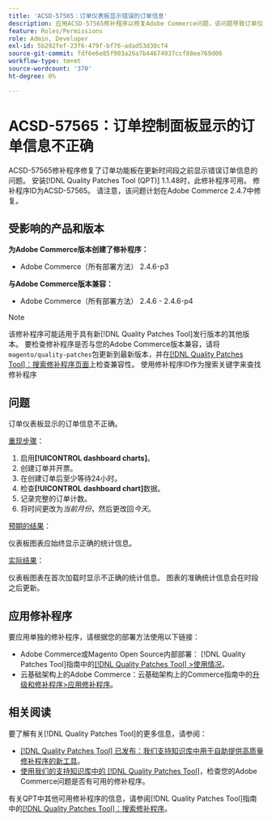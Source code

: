 ```yaml
---
title: 'ACSD-57565：订单仪表板显示错误的订单信息'
description: 应用ACSD-57565修补程序以修复Adobe Commerce问题，该问题导致订单仪表板在更新时段之前显示错误的订单信息。
feature: Roles/Permissions
role: Admin, Developer
exl-id: 5b292fef-23f6-479f-bf76-adad53d30cf4
source-git-commit: fdf6e6e85f903a26a7b44674937ccf88ee769d06
workflow-type: tm+mt
source-wordcount: '370'
ht-degree: 0%

---
```


# ACSD-57565：订单控制面板显示的订单信息不正确

ACSD-57565修补程序修复了订单功能板在更新时间段之前显示错误订单信息的问题。 安装[!DNL Quality Patches Tool (QPT)] 1.1.48时，此修补程序可用。 修补程序ID为ACSD-57565。 请注意，该问题计划在Adobe Commerce 2.4.7中修复。

## 受影响的产品和版本

**为Adobe Commerce版本创建了修补程序：**

* Adobe Commerce（所有部署方法） 2.4.6-p3

**与Adobe Commerce版本兼容：**

* Adobe Commerce（所有部署方法） 2.4.6 - 2.4.6-p4

>[!NOTE]
>
>该修补程序可能适用于具有新[!DNL Quality Patches Tool]发行版本的其他版本。 要检查修补程序是否与您的Adobe Commerce版本兼容，请将`magento/quality-patches`包更新到最新版本，并在[[!DNL Quality Patches Tool]：搜索修补程序页面](https://experienceleague.adobe.com/tools/commerce-quality-patches/index.html?lang=zh-Hans)上检查兼容性。 使用修补程序ID作为搜索关键字来查找修补程序

## 问题

订单仪表板显示的订单信息不正确。

<u>重现步骤</u>：

1. 启用&#x200B;**[!UICONTROL dashboard charts]**。
1. 创建订单并开票。
1. 在创建订单后至少等待24小时。
1. 检查&#x200B;**[!UICONTROL dashboard chart]**&#x200B;数据。
1. 记录完整的订单计数。
1. 将时间更改为&#x200B;*当前月份*，然后更改回&#x200B;*今天*。

<u>预期的结果</u>：

仪表板图表应始终显示正确的统计信息。

<u>实际结果</u>：

仪表板图表在首次加载时显示不正确的统计信息。 图表的准确统计信息会在时段之后更新。

## 应用修补程序

要应用单独的修补程序，请根据您的部署方法使用以下链接：

* Adobe Commerce或Magento Open Source内部部署： [!DNL Quality Patches Tool]指南中的[[!DNL Quality Patches Tool] >使用情况](https://experienceleague.adobe.com/docs/commerce-operations/tools/quality-patches-tool/usage.html?lang=zh-Hans)。
* 云基础架构上的Adobe Commerce：云基础架构上的Commerce指南中的[升级和修补程序>应用修补程序](https://experienceleague.adobe.com/docs/commerce-cloud-service/user-guide/develop/upgrade/apply-patches.html?lang=zh-Hans)。

## 相关阅读

要了解有关[!DNL Quality Patches Tool]的更多信息，请参阅：

* [[!DNL Quality Patches Tool] 已发布：我们支持知识库中用于自助提供高质量修补程序的新工具](/help/announcements/adobe-commerce-announcements/magento-quality-patches-released-new-tool-to-self-serve-quality-patches.md)。
* [使用我们的支持知识库中的 [!DNL Quality Patches Tool]](/help/support-tools/patches-available-in-qpt-tool/check-patch-for-magento-issue-with-magento-quality-patches.md)，检查您的Adobe Commerce问题是否有可用的修补程序。

有关QPT中其他可用修补程序的信息，请参阅[!DNL Quality Patches Tool]指南中的[[!DNL Quality Patches Tool]：搜索修补程序](https://experienceleague.adobe.com/tools/commerce-quality-patches/index.html?lang=zh-Hans)。

